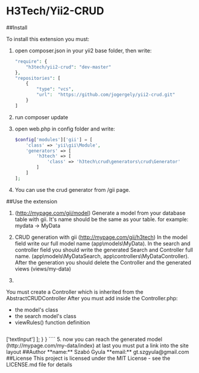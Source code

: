 # H3Tech/Yii2-CRUD #

##Install

To install this extension you must:

1. open composer.json in your yii2 base folder, then write: 
	````php
	"require": {
		"h3tech/yii2-crud": "dev-master"
    },
	"repositories": [
        {
            "type": "vcs",
            "url":  "https://github.com/jogergely/yii2-crud.git"
        }
    ]
	````

2. run composer update

3. open web.php in config folder and write:
	````php
	$config['modules']['gii'] = [
        'class' => 'yii\gii\Module',
        'generators' => [
            'h3tech' => [
                'class' => 'h3tech\crud\generators\crud\Generator'
            ]
        ]
    ];
	````

4. You can use the crud generator from /gii page.

##Use the extension

1. (http://mypage.com/gii/model)
Generate a model from your database table with gii. It's name should be the same as your table. for example: mydata -> MyData 

2. CRUD generation with gii (http://mypage.com/gii/h3tech)
In the model field write our full model name (app\models\MyData). In the search and controller field you should write the generated Search and  Controller full name. (app\models\MyDataSearch, app\controllers\MyDataController).
After the generation you should delete the Controller and the generated views (views/my-data)

4. 
You must create a Controller which is inherited from the AbstractCRUDController
After you must add inside the Controller.php:
* the model's class
* the search model's class
* viewRules() function definition
	````php
<?php
 
namespace app\controllers;
 
use h3tech\crud\controllers\AbstractCRUDController;
 
class TestDataController extends AbstractCRUDController
{
    protected static $MODEL = 'app\models\MyData';
    protected static $SEARCH_MODEL = 'app\models\MyDataSearch';
 
    public static function viewRules() {
        return [
            'data' => ['textInput']
        ];
    }
}
````

5. now you can reach the generated model (http://mypage.com/my-data/index)
at last you must put a link into the site layout

##Author

**name:** Szabó Gyula
**email:** gt.szgyula@gmail.com

##License

This project is licensed under the MIT License - see the LICENSE.md file for details
